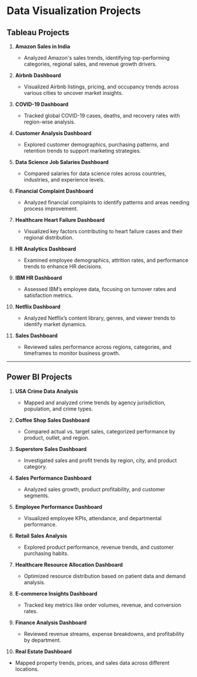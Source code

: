# Data Visualization Projects   

## Tableau Projects  

1. **Amazon Sales in India**  
   - Analyzed Amazon's sales trends, identifying top-performing categories, regional sales, and revenue growth drivers.  

2. **Airbnb Dashboard**  
   - Visualized Airbnb listings, pricing, and occupancy trends across various cities to uncover market insights.  

3. **COVID-19 Dashboard**  
   - Tracked global COVID-19 cases, deaths, and recovery rates with region-wise analysis.  

4. **Customer Analysis Dashboard**  
   - Explored customer demographics, purchasing patterns, and retention trends to support marketing strategies.  

5. **Data Science Job Salaries Dashboard**  
   - Compared salaries for data science roles across countries, industries, and experience levels.  

6. **Financial Complaint Dashboard**  
   - Analyzed financial complaints to identify patterns and areas needing process improvement.  

7. **Healthcare Heart Failure Dashboard**  
   - Visualized key factors contributing to heart failure cases and their regional distribution.  

8. **HR Analytics Dashboard**  
   - Examined employee demographics, attrition rates, and performance trends to enhance HR decisions.  

9. **IBM HR Dashboard**  
   - Assessed IBM’s employee data, focusing on turnover rates and satisfaction metrics.  

10. **Netflix Dashboard**  
    - Analyzed Netflix’s content library, genres, and viewer trends to identify market dynamics.  

11. **Sales Dashboard**  
    - Reviewed sales performance across regions, categories, and timeframes to monitor business growth.

---

## Power BI Projects  

1. **USA Crime Data Analysis**  
   - Mapped and analyzed crime trends by agency jurisdiction, population, and crime types.  

2. **Coffee Shop Sales Dashboard**  
   - Compared actual vs. target sales, categorized performance by product, outlet, and region.  

3. **Superstore Sales Dashboard**  
   - Investigated sales and profit trends by region, city, and product category.  

4. **Sales Performance Dashboard**  
   - Analyzed sales growth, product profitability, and customer segments.  

5. **Employee Performance Dashboard**  
   - Visualized employee KPIs, attendance, and departmental performance.  

6. **Retail Sales Analysis**  
   - Explored product performance, revenue trends, and customer purchasing habits.  

7. **Healthcare Resource Allocation Dashboard**  
   - Optimized resource distribution based on patient data and demand analysis.  

8. **E-commerce Insights Dashboard**  
   - Tracked key metrics like order volumes, revenue, and conversion rates.  

9. **Finance Analysis Dashboard**  
   - Reviewed revenue streams, expense breakdowns, and profitability by department.  

10. **Real Estate Dashboard**  
   - Mapped property trends, prices, and sales data across different locations.  
